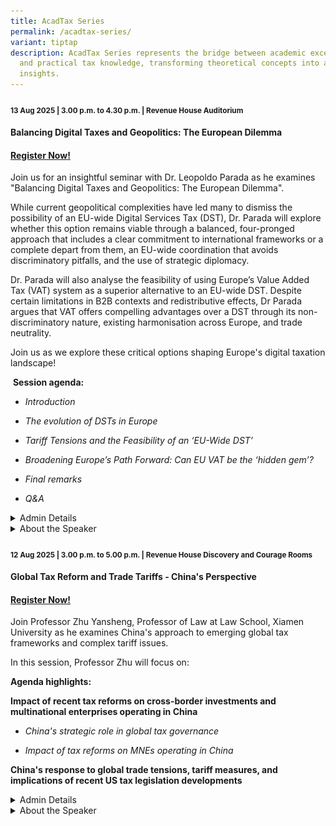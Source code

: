 ```yaml
---
title: AcadTax Series
permalink: /acadtax-series/
variant: tiptap
description: AcadTax Series represents the bridge between academic excellence
  and practical tax knowledge, transforming theoretical concepts into actionable
  insights.
---
```

<h4><strong><sub>13 Aug 2025 | 3.00 p.m. to 4.30 p.m. | Revenue House Auditorium</sub></strong></h4>
<h4><strong>Balancing Digital Taxes and Geopolitics: The European Dilemma</strong></h4>
<h4><a href="https://form.gov.sg/68752bf15e644e91cd41591c" rel="noopener nofollow" target="_blank"><u>Register Now!</u></a></h4>
<p></p>
<p></p>
<p>Join us for an insightful seminar with Dr. Leopoldo Parada as he examines
"Balancing Digital Taxes and Geopolitics: The European Dilemma".</p>
<p>While current geopolitical complexities have led many to dismiss the possibility
of an EU-wide Digital Services Tax (DST), Dr. Parada will explore whether
this option remains viable through a balanced, four-pronged approach that
includes a clear commitment to international frameworks or a complete depart
from them, an EU-wide coordination that avoids discriminatory pitfalls,
and the use of strategic diplomacy.</p>
<p>Dr. Parada will also analyse the feasibility of using Europe’s Value Added
Tax (VAT) system as a superior alternative to an EU-wide DST. Despite certain
limitations in B2B contexts and redistributive effects, Dr Parada argues
that VAT offers compelling advantages over a DST through its non-discriminatory
nature, existing harmonisation across Europe, and trade neutrality.</p>
<p>Join us as we explore these critical options shaping Europe's digital
taxation landscape!</p>
<p>&nbsp;<strong>Session agenda:</strong>
</p>
<ul data-tight="true" class="tight">
<li>
<p><em>Introduction</em>
</p>
</li>
<li>
<p><em>The evolution of DSTs in Europe</em>
</p>
</li>
<li>
<p><em>Tariff Tensions and the Feasibility of an ‘EU-Wide DST’</em>
</p>
</li>
<li>
<p><em>Broadening Europe’s Path Forward: Can EU VAT be the ‘hidden gem’?</em>
</p>
</li>
<li>
<p><em>Final remarks</em>
</p>
</li>
<li>
<p><em>Q&amp;A</em>
</p>
</li>
</ul>
<div data-type="detailGroup" class="isomer-accordion-group isomer-accordion isomer-accordion-white">
<details class="isomer-details">
<summary>Admin Details</summary>
<div data-type="detailsContent" class="isomer-details-content">
<p>Date and Time: 13 Aug 25, 3pm to 4.30pm</p>
<p>Fee: $109 (incl GST)</p>
<p>Venue: Revenue House Auditorium</p>
<p>Refreshment will be provided</p>
<p></p>
</div>
</details>
</div>
<div data-type="detailGroup" class="isomer-accordion-group isomer-accordion isomer-accordion-white">
<details class="isomer-details">
<summary>About the Speaker</summary>
<div data-type="detailsContent" class="isomer-details-content">
<p></p>
<div class="isomer-image-wrapper">
<img style="width: 100%" height="auto" width="100%" alt="" src="/images/Webinar Bios/Dr_Leopoldo.png">
</div>
<p></p>
</div>
</details>
</div>
<h4><strong><sub>12 Aug 2025 | 3.00 p.m. to 5.00 p.m. | Revenue House Discovery and Courage Rooms</sub></strong></h4>
<h4><strong>Global Tax Reform and Trade Tariffs - China's Perspective</strong></h4>
<h4><a href="https://form.gov.sg/68761caed3df5682c99a16d5" rel="noopener nofollow" target="_blank"><u>Register Now!</u></a></h4>
<p>Join Professor Zhu Yansheng, Professor of Law at Law School, Xiamen University
as he examines China's approach to emerging global tax frameworks and complex
tariff issues.</p>
<p>In this session, Professor Zhu will focus on:</p>
<p><strong>Agenda highlights:</strong>
</p>
<p><strong>Impact of recent tax reforms on cross-border investments and multinational enterprises operating in China</strong>
</p>
<ul data-tight="true" class="tight">
<li>
<p><em>China's strategic role in global tax governance</em>
</p>
</li>
<li>
<p><em>Impact of tax reforms on MNEs operating in China</em>
</p>
</li>
</ul>
<p><strong>China's response to global trade tensions, tariff measures, and implications of recent US tax legislation developments</strong>
</p>
<div data-type="detailGroup" class="isomer-accordion-group isomer-accordion isomer-accordion-white">
<details class="isomer-details">
<summary>Admin Details</summary>
<div data-type="detailsContent" class="isomer-details-content">
<p></p>
<p>Date and Time: 12 Aug 25, 3.00pm to 5.00pm</p>
<p>Fee: $109 (incl GST)</p>
<p>Venue: Revenue House Discovery and Courage Rooms</p>
<p>Refreshment will be provided</p>
</div>
</details>
</div>
<div data-type="detailGroup" class="isomer-accordion-group isomer-accordion isomer-accordion-white">
<details class="isomer-details">
<summary>About the Speaker</summary>
<div data-type="detailsContent" class="isomer-details-content">
<p></p>
<p></p>
</div>
</details>
</div>
<p></p>